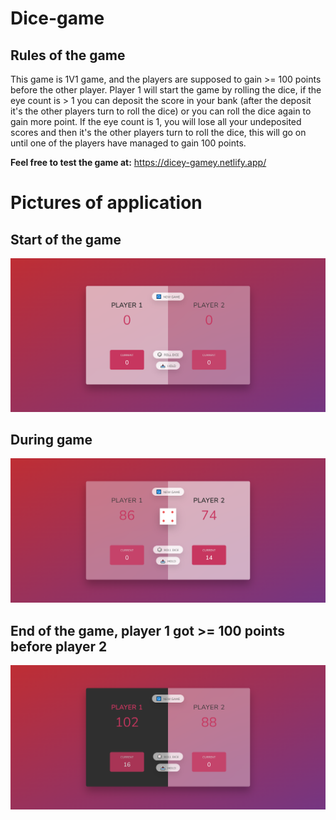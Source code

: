 # Dice-game
## Rules of the game
This game is 1V1 game, and the players are supposed to gain >= 100 points before the other player. Player 1 will start the game by rolling the dice, if the eye count is > 1 
you can deposit the score in your bank (after the deposit it's the other players turn to roll the dice) or you can roll the dice again to gain more point. If the eye count is 1, 
you will lose all your undeposited scores and then it's the other players turn to roll the dice, this will go on until one of the players have managed to gain 100 points.

**Feel free to test the game at:** https://dicey-gamey.netlify.app/
# Pictures of application
## Start of the game
![Start of the game](https://github.com/Sheerzad9/Dice-game/blob/main/AppPictures/screencapture-1.png)
## During game
![Picture of application](https://github.com/Sheerzad9/Dice-game/blob/main/AppPictures/screencapture-2.png)
## End of the game, player 1 got >= 100 points before player 2
![Picture of application](https://github.com/Sheerzad9/Dice-game/blob/main/AppPictures/screencapture-3.png)
